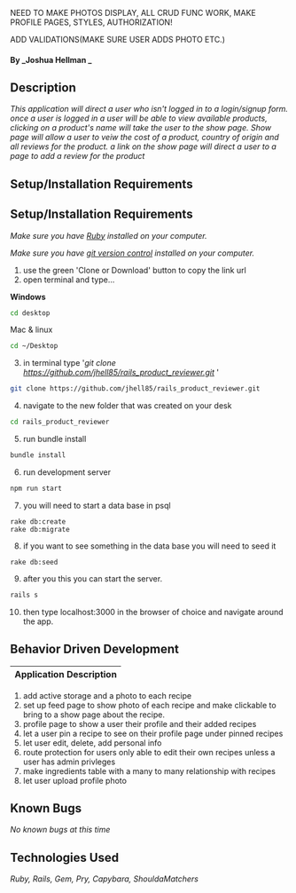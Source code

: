 

NEED TO MAKE PHOTOS DISPLAY, ALL CRUD FUNC WORK, MAKE PROFILE PAGES, STYLES, AUTHORIZATION!

ADD VALIDATIONS(MAKE SURE USER ADDS PHOTO ETC.)


#### By _**Joshua Hellman** _

## Description

_This application will direct a user who isn't logged in to a login/signup form. once a user is logged in a user will be able to view available products, clicking on a product's name will take the user to the show page. Show page will allow a user to veiw the cost of a product, country of origin and all reviews for the product. a link on the show page will direct a user to a page to add a review for the product_ 

## Setup/Installation Requirements
## Setup/Installation Requirements
_Make sure you have [Ruby](https://www.ruby-lang.org/en/documentation/installation) installed on your computer._

_Make sure you have [git version control](https://git-scm.com/downloads) installed on your computer._

1. use the green 'Clone or Download' button to copy the link url
2. open terminal and type...

**Windows**
```sh 
cd desktop
```

 Mac & linux 
 ```sh
 cd ~/Desktop
 ```

 3. in terminal type '_git clone https://github.com/jhell85/rails_product_reviewer.git_ '

```sh
git clone https://github.com/jhell85/rails_product_reviewer.git
```

4. navigate to the new folder that was created on your desk
```sh
cd rails_product_reviewer
```


5. run bundle install
```sh
bundle install
```
6. run development server
```sh
npm run start
```
7. you will need to start a data base in psql 
```
rake db:create
rake db:migrate
```
8. if you want to see something in the data base you will need to seed it
```
rake db:seed
```

9. after you this you can start the server.
```sh
rails s
```
10. then type localhost:3000 in the browser of choice and navigate around the app.



## Behavior Driven Development 


  Application Description|
  ----------------------|
 1. add active storage and a photo to each recipe
 2. set up feed page to show photo of each recipe and make clickable to bring to a show page about the recipe.
 3. profile page to show a user their profile and their added recipes
 4. let a user pin a recipe to see on their profile page under pinned recipes
 5. let user edit, delete, add personal info
 6. route protection for users only able to edit their own recipes unless a user has admin privleges 
 7. make ingredients table with a many to many relationship with recipes
 8. let user upload profile photo

## Known Bugs

_No known bugs at this time_

## Technologies Used

_Ruby, Rails, Gem, Pry, Capybara, ShouldaMatchers_ 
